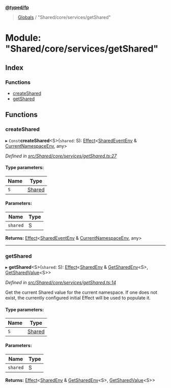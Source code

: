 **[@typed/fp](../README.md)**

> [Globals](../globals.md) / "Shared/core/services/getShared"

# Module: "Shared/core/services/getShared"

## Index

### Functions

* [createShared](_shared_core_services_getshared_.md#createshared)
* [getShared](_shared_core_services_getshared_.md#getshared)

## Functions

### createShared

▸ `Const`**createShared**\<S>(`shared`: S): [Effect](_effect_effect_.effect.md)\<[SharedEventEnv](../interfaces/_shared_core_events_sharedeventenv_.sharedeventenv.md) & [CurrentNamespaceEnv](../interfaces/_shared_core_services_currentnamespaceenv_.currentnamespaceenv.md), any>

*Defined in [src/Shared/core/services/getShared.ts:27](https://github.com/TylorS/typed-fp/blob/ac98ca1/src/Shared/core/services/getShared.ts#L27)*

#### Type parameters:

Name | Type |
------ | ------ |
`S` | [Shared](_shared_core_model_shared_.shared.md) |

#### Parameters:

Name | Type |
------ | ------ |
`shared` | S |

**Returns:** [Effect](_effect_effect_.effect.md)\<[SharedEventEnv](../interfaces/_shared_core_events_sharedeventenv_.sharedeventenv.md) & [CurrentNamespaceEnv](../interfaces/_shared_core_services_currentnamespaceenv_.currentnamespaceenv.md), any>

___

### getShared

▸ **getShared**\<S>(`shared`: S): [Effect](_effect_effect_.effect.md)\<[SharedEnv](../interfaces/_shared_core_services_sharedenv_.sharedenv.md) & [GetSharedEnv](_shared_core_model_shared_.md#getsharedenv)\<S>, [GetSharedValue](_shared_core_model_shared_.md#getsharedvalue)\<S>>

*Defined in [src/Shared/core/services/getShared.ts:14](https://github.com/TylorS/typed-fp/blob/ac98ca1/src/Shared/core/services/getShared.ts#L14)*

Get the current Shared value for the current namespace. If one does not exist,
the currently configured initial Effect will be used to populate it.

#### Type parameters:

Name | Type |
------ | ------ |
`S` | [Shared](_shared_core_model_shared_.shared.md) |

#### Parameters:

Name | Type |
------ | ------ |
`shared` | S |

**Returns:** [Effect](_effect_effect_.effect.md)\<[SharedEnv](../interfaces/_shared_core_services_sharedenv_.sharedenv.md) & [GetSharedEnv](_shared_core_model_shared_.md#getsharedenv)\<S>, [GetSharedValue](_shared_core_model_shared_.md#getsharedvalue)\<S>>
